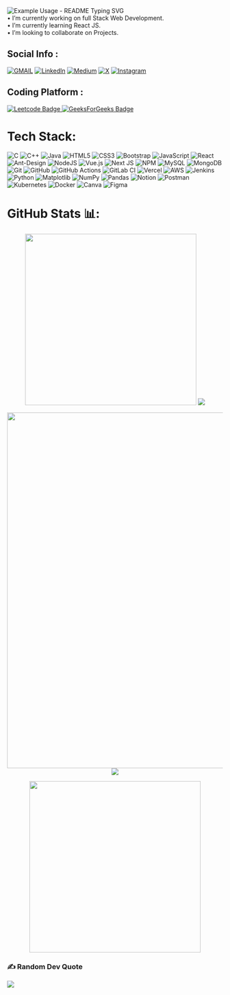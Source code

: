 <div>
  <img src="https://readme-typing-svg.demolab.com/?lines=Heyy,+I'm+Siddharth+Gupta,+Welcome+to+My+Profile!;I'm+an+aspiring+Web+Developer.;Always+curious+about+exploring+Technology.&font=Fira%20Code&center=true&width=800&height=50&duration=4500&pause=1000" alt="Example Usage - README Typing SVG">
</div>

<div style="display:flex">
• I’m currently working on full Stack Web Development.<br>
• I’m currently learning React JS.<br>
• I’m looking to collaborate on Projects.<br>
</div>


##  Social Info :

[![GMAIL](https://img.shields.io/badge/Gmail-D14836?style=for-the-badge&logo=gmail&logoColor=white)](https://mail.google.com/mail/u/0/?fs=1&tf=cm&to=sidddh26@gmail.com) [![LinkedIn](https://img.shields.io/badge/LinkedIn-%230077B5.svg?logo=linkedin&logoColor=white)](https://linkedin.com/in/siddharth2602)  [![Medium](https://img.shields.io/badge/Medium-12100E?logo=medium&logoColor=white)](https://medium.com/@sidddh26) [![X](https://img.shields.io/badge/X-black.svg?logo=X&logoColor=white)](https://x.com/siddg26) [![Instagram](https://img.shields.io/badge/Instagram-%23E4405F.svg?logo=Instagram&logoColor=white)](https://instagram.com/siddg.upta)

<h2>Coding Platform :</h2>

<div id="badges">
    <a href="https://leetcode.com/u/sidddh26/">
    <img src="https://img.shields.io/badge/-LeetCode-FFA116?style=for-the-badge&logo=LeetCode&logoColor=black" alt="Leetcode Badge"/>
    </a>
    <a href="https://www.geeksforgeeks.org/user/siddd140y/">
    <img src="https://img.shields.io/badge/GeeksForGeeks-darkgreen?style=for-the-badge&logo=GeeksForGeeks&logoColor=white" alt="GeeksForGeeks Badge"/>
    </a>
</div>

#  Tech Stack:
 ![C](https://img.shields.io/badge/c-%2300599C.svg?style=for-the-badge&logo=c&logoColor=white) ![C++](https://img.shields.io/badge/c++-%2300599C.svg?style=for-the-badge&logo=c%2B%2B&logoColor=white) ![Java](https://img.shields.io/badge/java-%23ED8B00.svg?style=for-the-badge&logo=openjdk&logoColor=white) ![HTML5](https://img.shields.io/badge/html5-%23E34F26.svg?style=for-the-badge&logo=html5&logoColor=white) ![CSS3](https://img.shields.io/badge/css3-%231572B6.svg?style=for-the-badge&logo=css3&logoColor=white) ![Bootstrap](https://img.shields.io/badge/bootstrap-%238511FA.svg?style=for-the-badge&logo=bootstrap&logoColor=white)  ![JavaScript](https://img.shields.io/badge/javascript-%23323330.svg?style=for-the-badge&logo=javascript&logoColor=%23F7DF1E) ![React](https://img.shields.io/badge/react-%2320232a.svg?style=for-the-badge&logo=react&logoColor=%2361DAFB) ![Ant-Design](https://img.shields.io/badge/-AntDesign-%230170FE?style=for-the-badge&logo=ant-design&logoColor=white) ![NodeJS](https://img.shields.io/badge/node.js-6DA55F?style=for-the-badge&logo=node.js&logoColor=white) ![Vue.js](https://img.shields.io/badge/vue.js-%2335495e.svg?style=for-the-badge&logo=vuedotjs&logoColor=%234FC08D) ![Next JS](https://img.shields.io/badge/Next-black?style=for-the-badge&logo=next.js&logoColor=white)  ![NPM](https://img.shields.io/badge/NPM-%23CB3837.svg?style=for-the-badge&logo=npm&logoColor=white) ![MySQL](https://img.shields.io/badge/mysql-4479A1.svg?style=for-the-badge&logo=mysql&logoColor=white) ![MongoDB](https://img.shields.io/badge/MongoDB-%234ea94b.svg?style=for-the-badge&logo=mongodb&logoColor=white) ![Git](https://img.shields.io/badge/git-%23F05033.svg?style=for-the-badge&logo=git&logoColor=white) ![GitHub](https://img.shields.io/badge/github-%23121011.svg?style=for-the-badge&logo=github&logoColor=white) ![GitHub Actions](https://img.shields.io/badge/github%20actions-%232671E5.svg?style=for-the-badge&logo=githubactions&logoColor=white) ![GitLab CI](https://img.shields.io/badge/gitlab%20CI-%23181717.svg?style=for-the-badge&logo=gitlab&logoColor=white)  ![Vercel](https://img.shields.io/badge/vercel-%23000000.svg?style=for-the-badge&logo=vercel&logoColor=white) ![AWS](https://img.shields.io/badge/AWS-%23FF9900.svg?style=for-the-badge&logo=amazon-aws&logoColor=white)  ![Jenkins](https://img.shields.io/badge/jenkins-%232C5263.svg?style=for-the-badge&logo=jenkins&logoColor=white)    ![Python](https://img.shields.io/badge/python-3670A0?style=for-the-badge&logo=python&logoColor=ffdd54)   ![Matplotlib](https://img.shields.io/badge/Matplotlib-%23ffffff.svg?style=for-the-badge&logo=Matplotlib&logoColor=black) ![NumPy](https://img.shields.io/badge/numpy-%23013243.svg?style=for-the-badge&logo=numpy&logoColor=white) ![Pandas](https://img.shields.io/badge/pandas-%23150458.svg?style=for-the-badge&logo=pandas&logoColor=white)   ![Notion](https://img.shields.io/badge/Notion-%23000000.svg?style=for-the-badge&logo=notion&logoColor=white) ![Postman](https://img.shields.io/badge/Postman-FF6C37?style=for-the-badge&logo=postman&logoColor=white) ![Kubernetes](https://img.shields.io/badge/kubernetes-%23326ce5.svg?style=for-the-badge&logo=kubernetes&logoColor=white) ![Docker](https://img.shields.io/badge/docker-%230db7ed.svg?style=for-the-badge&logo=docker&logoColor=white)  ![Canva](https://img.shields.io/badge/Canva-%2300C4CC.svg?style=for-the-badge&logo=Canva&logoColor=white) ![Figma](https://img.shields.io/badge/figma-%23F24E1E.svg?style=for-the-badge&logo=figma&logoColor=white)
#  GitHub Stats 📊:

<p align="center" >
  <img width="400"  src="https://github-readme-stats.vercel.app/api?username=siddgeek&count_private=true&show_icons=true&theme=react" /> <a href="https://git.io/streak-stats"><img src="https://github-readme-streak-stats.herokuapp.com/?user=siddgeek&theme=highcontrast&hide_border=false" /></a>
</p>
<p align="center">
  <img width="830" src="https://github-readme-activity-graph.vercel.app/graph?username=siddgeek&bg_color=010304&color=a8eeff&line=61dafb&point=f0fcff&area=true&hide_border=false%22" />
  <img src="https://capsule-render.vercel.app/api?type=waving&color=gradient&height=65&section=footer"/>
</p>
<p align="center">
  <img width="400" src="https://github-readme-stats.vercel.app/api/top-langs/?username=siddgeek&theme=highcontrast&hide_border=false&include_all_commits=true&count_private=true&layout=compact" />
</p>

### ✍️ Random Dev Quote
![](https://quotes-github-readme.vercel.app/api?type=horizontal&theme=radical)

